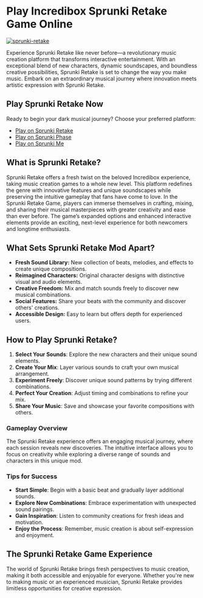 # Play Incredibox Sprunki Retake Game Online

[![sprunki-retake](https://sprunki-retake.net/_nuxt/sprunki-retake.DCj9Xdqs.png)](https://sprunki-retake.net/_nuxt/sprunki-retake.DCj9Xdqs.png)

Experience Sprunki Retake like never before—a revolutionary music creation platform that transforms interactive entertainment. With an exceptional blend of new characters, dynamic soundscapes, and boundless creative possibilities, Sprunki Retake is set to change the way you make music. Embark on an extraordinary musical journey where innovation meets artistic expression with Sprunki Retake.

## Play Sprunki Retake Now

Ready to begin your dark musical journey? Choose your preferred platform:

- [Play on Sprunki Retake](https://sprunki-retake.net/)
- [Play on Sprunki Phase](https://sprunki-phase.net/sprunki-retake)
- [Play on Sprunki Me](https://sprunki.me/sprunki-retake)

## What is Sprunki Retake?

Sprunki Retake offers a fresh twist on the beloved Incredibox experience, taking music creation games to a whole new level. This platform redefines the genre with innovative features and unique soundscapes while preserving the intuitive gameplay that fans have come to love. In the Sprunki Retake Game, players can immerse themselves in crafting, mixing, and sharing their musical masterpieces with greater creativity and ease than ever before. The game’s expanded options and enhanced interactive elements provide an exciting, next-level experience for both newcomers and longtime enthusiasts.

## What Sets Sprunki Retake Mod Apart?

- **Fresh Sound Library:** New collection of beats, melodies, and effects to create unique compositions.
- **Reimagined Characters:** Original character designs with distinctive visual and audio elements.
- **Creative Freedom:** Mix and match sounds freely to discover new musical combinations.
- **Social Features:** Share your beats with the community and discover others' creations.
- **Accessible Design:** Easy to learn but offers depth for experienced users.

## How to Play Sprunki Retake?

1. **Select Your Sounds**: Explore the new characters and their unique sound elements.
2. **Create Your Mix**: Layer various sounds to craft your own musical arrangement.
3. **Experiment Freely**: Discover unique sound patterns by trying different combinations.
4. **Perfect Your Creation**: Adjust timing and combinations to refine your mix.
5. **Share Your Music**: Save and showcase your favorite compositions with others.

### Gameplay Overview

The Sprunki Retake experience offers an engaging musical journey, where each session reveals new discoveries. The intuitive interface allows you to focus on creativity while exploring a diverse range of sounds and characters in this unique mod.

### Tips for Success

- **Start Simple**: Begin with a basic beat and gradually layer additional sounds.
- **Explore New Combinations**: Embrace experimentation with unexpected sound pairings.
- **Gain Inspiration**: Listen to community creations for fresh ideas and motivation.
- **Enjoy the Process**: Remember, music creation is about self-expression and enjoyment.

## The Sprunki Retake Game Experience

The world of Sprunki Retake brings fresh perspectives to music creation, making it both accessible and enjoyable for everyone. Whether you're new to making music or an experienced musician, Sprunki Retake provides limitless opportunities for creative expression.

